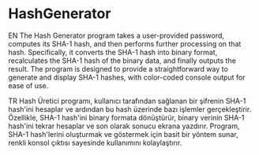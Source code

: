 # HashGenerator
 EN
 The Hash Generator program takes a user-provided password, computes its SHA-1 hash, and then performs further processing on that hash. Specifically, it converts the SHA-1 hash into binary format, recalculates the SHA-1 hash of the binary data, and finally outputs the result. The program is designed to provide a straightforward way to generate and display SHA-1 hashes, with color-coded console output for ease of use.
 
 TR
Hash Üretici programı, kullanıcı tarafından sağlanan bir şifrenin SHA-1 hash'ini hesaplar ve ardından bu hash üzerinde bazı işlemler gerçekleştirir. Özellikle, SHA-1 hash'ini binary formata dönüştürür, binary verinin SHA-1 hash'ini tekrar hesaplar ve son olarak sonucu ekrana yazdırır. Program, SHA-1 hash'lerini oluşturmak ve göstermek için basit bir yöntem sunar, renkli konsol çıktısı sayesinde kullanımını kolaylaştırır.